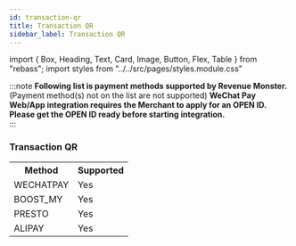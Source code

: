 ```yaml
---
id: transaction-qr
title: Transaction QR
sidebar_label: Transaction QR
---
```


import { Box, Heading, Text, Card, Image, Button, Flex, Table } from "rebass";
import styles from "../../src/pages/styles.module.css"

:::note
**Following list is payment methods supported by Revenue Monster.**<br/>
(Payment method(s) not on the list are not supported)
**WeChat Pay Web/App integration requires the Merchant to apply for an OPEN ID. Please get the OPEN ID ready before starting integration.**<br/>
:::

### Transaction QR

<table>
  <tr>
    <th>Method</th>
    <th>Supported</th>
  </tr>
  <tr>
    <td>WECHATPAY</td>
    <td>
    <Card
        className={styles.supportCard}> Yes
        </Card>
    </td>
  </tr>
   <tr>
    <td>BOOST_MY</td>
  <td>
    <Card
        className={styles.supportCard}> Yes
        </Card>
    </td>
  </tr>
  <tr>
    <td>PRESTO</td>
    <td>
    <Card
        className={styles.supportCard}> Yes
        </Card>
    </td>
  </tr>
  <tr>
    <td>ALIPAY</td>
   <td>
    <Card
        className={styles.supportCard}> Yes
        </Card>
    </td>
  </tr>
</table>
